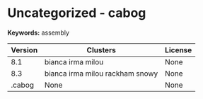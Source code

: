 # Uncategorized - cabog



**Keywords:** assembly



| Version | Clusters | License |
| ------- | -------- | ------- |
| 8.1 | bianca irma milou | None |
| 8.3 | bianca irma milou rackham snowy | None |
| .cabog | None | None |
